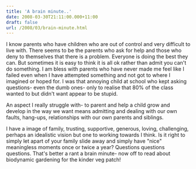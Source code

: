 ```yaml
---
title: 'A brain minute..'
date: 2008-03-30T21:11:00.000+11:00
draft: false
url: /2008/03/brain-minute.html
---
```


I know parents who have children who are out of control and very difficult to live with. There seems to be the parents who ask for help and those who deny to themselves that there is a problem. Everyone is doing the best they can. But sometimes it is easy to think it is all ok rather than admit you can't do something. I am bless with parents who have never made me feel like I failed even when I have attempted something and not got to where I imagined or hoped for. I was that annoying child at school who kept asking questions- even the dumb ones- only to realise that 80% of the class wanted to but didn't want appear to be stupid.  
  
An aspect I really struggle with- to parent and help a child grow and develop in the way we want means admitting and dealing with our own faults, hang-ups, relationships with our own parents and siblings.  
  
I have a image of family, trusting, supportive, generous, loving, challenging, perhaps an idealistic vision but one to working towards I think. Is it right to simply let apart of your family slide away and simply have "nice" meaningless moments once or twice a year? Questions questions questions. That's better a rant a brain minute- now off to read about biodynamic gardening for the kinder veg patch!